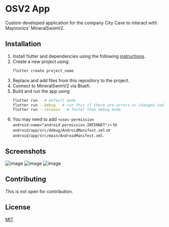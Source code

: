 # OSV2 App

Custom developed application for the company City Cave to interact with Maytronics' MineralSwimV2.


## Installation

1. Install flutter and dependencies using the following [instructions](https://docs.flutter.dev/get-started/editor?tab=vscode).
2. Create a new project using
   ```bash
   flutter create project_name
   ```
3. Replace and add files from this repository to the project.
4. Connect to MineralSwimV2 via Bluefi.
5. Build and run the app using
   ```bash
   flutter run   # default mode
   flutter run --debug   # run this if there are errors or changed code
   flutter run --release   # faster than debug mode
   ```
6. You may need to add ```<uses-permission android:name="android.permission.INTERNET"/>``` to ```android/app/src/debug/AndroidManifest.xml``` or ```android/app/src/main/AndroidManifest.xml```.

## Screenshots
![image](https://github.com/jostev/osv2_app2/assets/158697367/5fc04ec0-a01e-4bd2-8e82-c98fc295862a)
![image](https://github.com/jostev/osv2_app2/assets/158697367/1a445d18-3ea5-4454-be53-bf92f1dd1859)
![image](https://github.com/jostev/osv2_app2/assets/158697367/2dacfd13-347d-46d2-bef7-ff4aabe3f460)


## Contributing 

This is not open for contribution.

## License

[MIT](https://choosealicense.com/licenses/mit/)
